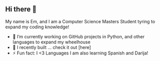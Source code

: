 ## Hi there 👋

My name is Em, and I am a Computer Science Masters Student tyring to expand my coding knowledge!

- 🔭 I’m currently working on GitHub projects in Python, and other languages to expand my wheelhouse
- 🌱 I recently built ... check it out [here]
- ⚡ Fun fact: I <3 Languages I am also learning Spanish and Darija!
  
<!--
**emeb55/emeb55** is a ✨ _special_ ✨ repository because its `README.md` (this file) appears on your GitHub profile.

Here are some ideas to get you started:

- 🔭 I’m currently working on ...
- 🌱 I’m currently learning ...
- 👯 I’m looking to collaborate on ...
- 🤔 I’m looking for help with ...
- 💬 Ask me about ...
- 📫 How to reach me: ...
- 😄 Pronouns: ...
- ⚡ Fun fact: ...
-->
